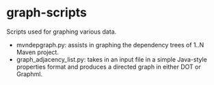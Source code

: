 # graph-scripts
Scripts used for graphing various data.

- mvndepgraph.py: assists in graphing the dependency trees of 1..N Maven project.
- graph_adjacency_list.py: takes in an input file in a simple Java-style properties format and produces a directed graph in either DOT or Graphml.

